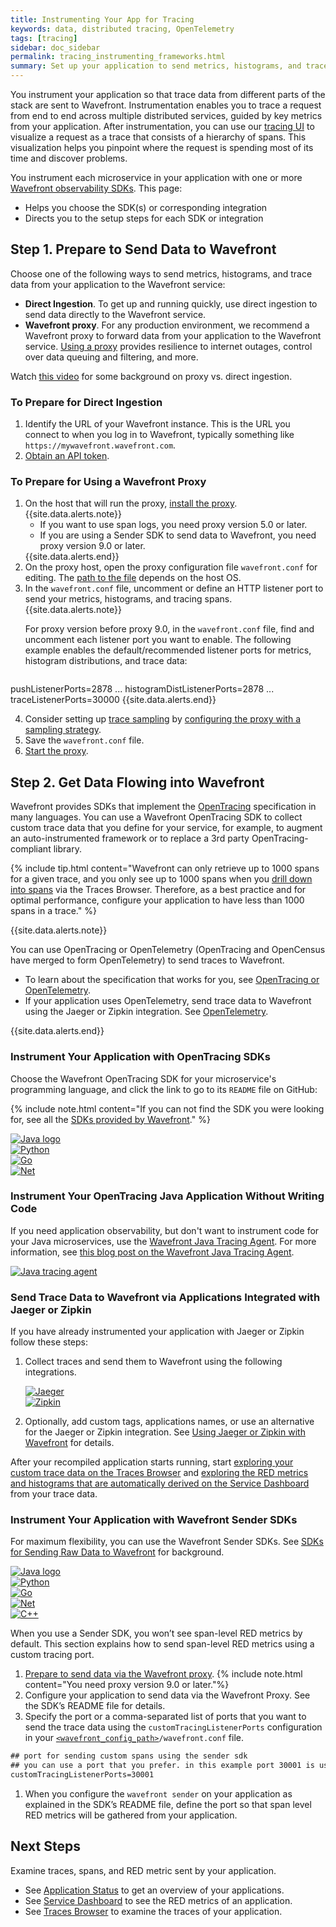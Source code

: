 ```yaml
---
title: Instrumenting Your App for Tracing
keywords: data, distributed tracing, OpenTelemetry
tags: [tracing]
sidebar: doc_sidebar
permalink: tracing_instrumenting_frameworks.html
summary: Set up your application to send metrics, histograms, and trace data to Wavefront.
---
```


You instrument your application so that trace data from different parts of the stack are sent to Wavefront. Instrumentation enables you to trace a request from end to end across multiple distributed services, guided by key metrics from your application. After instrumentation, you can use our [tracing UI](tracing_basics.html#visualize-distributed-tracing-data-in-wavefront) to visualize a request as a trace that consists of a hierarchy of spans. This visualization helps you pinpoint where the request is spending most of its time and discover problems.

You instrument each microservice in your application with one or more [Wavefront observability SDKs](wavefront_sdks.html). This page:
* Helps you choose the SDK(s) or corresponding integration
* Directs you to the setup steps for each SDK or integration

## Step 1. Prepare to Send Data to Wavefront

Choose one of the following ways to send metrics, histograms, and trace data from your application to the Wavefront service:
* **Direct Ingestion**. To get up and running quickly, use direct ingestion to send data directly to the Wavefront service.
* **Wavefront proxy**. For any production environment, we recommend a Wavefront proxy to forward data from your application to the Wavefront service. [Using a proxy](direct_ingestion.html#proxy-or-direct-ingestion) provides resilience to internet outages, control over data queuing and filtering, and more.

Watch [this video](https://youtu.be/Lrm8UuxrsqA) for some background on proxy vs. direct ingestion.

### To Prepare for Direct Ingestion

1. Identify the URL of your Wavefront instance. This is the URL you connect to when you log in to Wavefront, typically something like `https://mywavefront.wavefront.com`.
2. [Obtain an API token](wavefront_api.html#generating-an-api-token).


### To Prepare for Using a Wavefront Proxy

1. On the host that will run the proxy, [install the proxy](proxies_installing.html#install-a-proxy).
    {{site.data.alerts.note}}
      <ul>
      <li>If you want to use span logs, you need proxy version 5.0 or later.</li>
      <li>If you are using a Sender SDK to send data to Wavefront, you need proxy version 9.0 or later.</li>
      </ul>
    {{site.data.alerts.end}}
2. On the proxy host, open the proxy configuration file `wavefront.conf` for editing. The [path to the file](proxies_configuring.html#paths) depends on the host OS.
3. In the `wavefront.conf` file, uncomment or define an HTTP listener port to send your metrics, histograms, and tracing spans.
    {{site.data.alerts.note}}
      <p>For proxy version before proxy 9.0, in the <code>wavefront.conf</code> file, find and uncomment each listener port you want to enable. The following example enables the default/recommended listener ports for metrics, histogram distributions, and trace data:</p>
          <pre>
pushListenerPorts=2878
...
histogramDistListenerPorts=2878
...
traceListenerPorts=30000
          </pre>
    {{site.data.alerts.end}}
    

4. Consider setting up [trace sampling](trace_data_sampling.html) by [configuring the proxy with a sampling strategy](trace_data_sampling.html#setting-up-explicit-sampling-through-the-proxy).
5. Save the `wavefront.conf` file.
6. [Start the proxy](proxies_installing.html#start-and-stop-a-proxy).


## Step 2. Get Data Flowing into Wavefront

Wavefront provides SDKs that implement the [OpenTracing](https://opentracing.io) specification in many languages. You can use a Wavefront OpenTracing SDK to collect custom trace data that you define for your service, for example, to augment an auto-instrumented framework or to replace a 3rd party OpenTracing-compliant library.

{% include tip.html content="Wavefront can only retrieve up to 1000 spans for a given trace, and you only see up to 1000 spans when you [drill down into spans](tracing_traces_browser.html#drill-down-into-spans-and-view-metrics-and-span-logs) via the Traces Browser. Therefore, as a best practice and for optimal performance, configure your application to have less than 1000 spans in a trace." %}

{{site.data.alerts.note}}
<p>You can use OpenTracing or OpenTelemetry (OpenTracing and OpenCensus have merged to form OpenTelemetry) to send traces to Wavefront. </p>
  <ul>
    <li>
      To learn about the specification that works for you, see <a href="https://help.wavefront.com/hc/en-us/articles/360058140212-OpenTracing-or-OpenTelemetry-Which-specification-to-select-for-instrumenting-applications-for-tracing-">OpenTracing or OpenTelemetry</a>.
    </li>
    <li>
      If your application uses OpenTelemetry, send trace data to Wavefront using the Jaeger or Zipkin integration. See <a href="opentelemetry.html#sending-trace-data-to-wavefront">OpenTelemetry</a>.
    </li>
  </ul>
{{site.data.alerts.end}}

### Instrument Your Application with OpenTracing SDKs

Choose the Wavefront OpenTracing SDK for your microservice's programming language, and click the link to go to its `README` file on GitHub:

{% include note.html content="If you can not find the SDK you were looking for, see all the [SDKs provided by Wavefront](wavefront_sdks.html#what-do-you-want-to-collect)." %}

<div class="row">
 <div class="col-md-3 col-sm-6">
     <div class="panel panel-default text-center">
         <div class="panel-body">
            <a href="https://github.com/wavefrontHQ/wavefront-opentracing-sdk-java">
            <img src="/images/icons_svg_java.png" alt="Java logo">
            </a>
         </div>
     </div>
 </div>
 <div class="col-md-3 col-sm-6">
     <div class="panel panel-default text-center">
         <div class="panel-body">
            <a href="https://github.com/wavefrontHQ/wavefront-opentracing-sdk-python">
            <img src="/images/icons_svg_phython.png" alt="Python">
            </a>
         </div>
     </div>
 </div>
 <div class="col-md-3 col-sm-6">
     <div class="panel panel-default text-center">
         <div class="panel-body">
            <a href="https://github.com/wavefrontHQ/wavefront-opentracing-sdk-go">
            <img src="/images/icons_svg_go.png" alt="Go">
            </a>
         </div>
     </div>
 </div>
 <div class="col-md-3 col-sm-6">
        <div class="panel panel-default text-center">
            <div class="panel-body">
               <a href="https://github.com/wavefrontHQ/wavefront-opentracing-sdk-csharp">
               <img src="/images/icons_svg_.net.png" alt="Net">
               </a>
            </div>
        </div>
    </div>
  </div>

### Instrument Your OpenTracing Java Application Without Writing Code

If you need application observability, but don't want to instrument code for your Java microservices, use the [Wavefront Java Tracing Agent](https://github.com/wavefrontHQ/wavefront-opentracing-bundle-java). For more information, see [this blog post on the Wavefront Java Tracing Agent](https://tanzu.vmware.com/content/vmware-tanzu-observability-blog/wavefront-introduces-java-tracing-agent-delivering-out-of-the-box-application-observability).

<div class="row">
   <div class="col-md-3 col-sm-6">
       <div class="panel panel-default text-center">
           <div class="panel-body">
              <a href="https://github.com/wavefrontHQ/wavefront-opentracing-bundle-java">
              <img src="/images/icons_svg_java_tracing_agent.png" alt="Java tracing agent">
              </a>
           </div>
       </div>
   </div>
 </div>

### Send Trace Data to Wavefront via Applications Integrated with Jaeger or Zipkin

If you have already instrumented your application with Jaeger or Zipkin follow these steps:
  1. Collect traces and send them to Wavefront using the following integrations.

      <div class="row">
       <div class="col-md-3 col-sm-6">
           <div class="panel panel-default text-center">
               <div class="panel-body">
                  <a href="jaeger.html">
                  <img src="/images/icons_svg_jaeger.png" alt="Jaeger" class="center">
                  </a>
               </div>
           </div>
       </div>
       <div class="col-md-3 col-sm-6">
           <div class="panel panel-default text-center">
               <div class="panel-body">
                  <a href="zipkin.html">
                  <img src="/images/icons_svg_zipkin.png" alt="Zipkin" class="center">
                  </a>
               </div>
           </div>
       </div>
     </div>


 2. Optionally, add custom tags, applications names, or use an alternative for the Jaeger or Zipkin integration. See [Using Jaeger or Zipkin with Wavefront](tracing_integrations.html) for details.

After your recompiled application starts running, start [exploring your custom trace data on the Traces Browser](tracing_traces_browser.html) and [exploring the RED metrics and histograms that are automatically derived on the Service Dashboard](tracing_service_dashboard.html) from your trace data.

### Instrument Your Application with Wavefront Sender SDKs

For maximum flexibility, you can use the Wavefront Sender SDKs. See [SDKs for Sending Raw Data to Wavefront](wavefront_sdks.html#sdks-for-sending-raw-data-to-wavefront) for background.

<div class="row">
 <div class="col-md-2 col-sm-6">
     <div class="panel panel-default text-center">
         <div class="panel-body">
            <a href="https://github.com/wavefrontHQ/wavefront-sdk-java">
            <img src="/images/icons_svg_java.png" alt="Java logo">
            </a>
         </div>
     </div>
 </div>
 <div class="col-md-2 col-sm-6">
     <div class="panel panel-default text-center">
         <div class="panel-body">
            <a href="https://github.com/wavefrontHQ/wavefront-sdk-python">
            <img src="/images/icons_svg_phython.png" alt="Python">
            </a>
         </div>
     </div>
 </div>
 <div class="col-md-2 col-sm-6">
     <div class="panel panel-default text-center">
         <div class="panel-body">
            <a href="https://github.com/wavefrontHQ/wavefront-sdk-go">
            <img src="/images/icons_svg_go.png" alt="Go">
            </a>
         </div>
     </div>
 </div>
 <div class="col-md-2 col-sm-6">
     <div class="panel panel-default text-center">
         <div class="panel-body">
            <a href="https://github.com/wavefrontHQ/wavefront-sdk-csharp">
            <img src="/images/icons_svg_.net.png" alt="Net">
            </a>
         </div>
     </div>
 </div>
 <div class="col-md-2 col-sm-6">
     <div class="panel panel-default text-center">
         <div class="panel-body">
            <a href="https://github.com/wavefrontHQ/wavefront-sdk-cpp">
            <img src="/images/icons_cplus.png" alt="C++">
            </a>
         </div>
     </div>
 </div>
</div>

When you use a Sender SDK, you won’t see span-level RED metrics by default. This section explains how to send span-level RED metrics using a custom tracing port.

1. [Prepare to send data via the Wavefront proxy](#to-prepare-for-using-a-wavefront-proxy).
    {% include note.html content="You need proxy version 9.0 or later."%}
1. Configure your application to send data via the Wavefront Proxy. See the SDK’s README file for details.
1. Specify the port or a comma-separated list of ports that you want to send the trace data using the `customTracingListenerPorts` configuration in your [`<wavefront_config_path>`](proxies_configuring.html#paths)`/wavefront.conf` file.
  ```xml
  ## port for sending custom spans using the sender sdk
  ## you can use a port that you prefer. in this example port 30001 is used
  customTracingListenerPorts=30001
  ```
1. When you configure the `wavefront sender` on your application as explained in the SDK’s README file, define the port so that span level RED metrics will be gathered from your application.

## Next Steps

Examine traces, spans, and RED metric sent by your application.
* See [Application Status](tracing_ui_overview.html) to get an overview of your applications.
* See [Service Dashboard](tracing_service_dashboard.html) to see the RED metrics of an application.
* See [Traces Browser](tracing_traces_browser.html) to examine the traces of your application.
